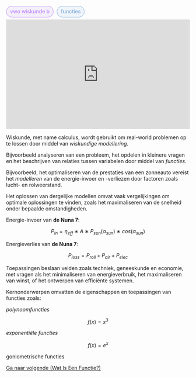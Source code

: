 <span style="font-weight: 500; background-color:rgba(155, 126, 222, 0.1); color: #c084fc; margin-right: 5px; padding: 5px 10px 7px; border: 1px solid #c084fc; border-radius: 1rem;">vwo wiskunde b</span> <span style="font-weight: 500; background-color:rgba(126, 171, 222, 0.1); color: #7eabde; padding: 5px 10px 7px; border: 1px solid #7eabde; border-radius: 1rem;">functies</span>    

<iframe width="100%" height="300" src="https://www.youtube.com/embed/M3R7hhQFM4Y?si=NmL7TnM63LntoWet" title="YouTube video player" frameborder="0" allow="accelerometer; autoplay; clipboard-write; encrypted-media; gyroscope; picture-in-picture; web-share" referrerpolicy="strict-origin-when-cross-origin" allowfullscreen></iframe>
 
Wiskunde, met name calculus, wordt gebruikt om real-world problemen op te lossen door middel van *wiskundige modellering*.

Bijvoorbeeld analyseren van een probleem, het opdelen in kleinere vragen en het beschrijven van relaties tussen variabelen door middel van *functies*.

Bijvoorbeeld, het optimaliseren van de prestaties van een zonneauto vereist het *modelleren* van de energie-invoer en -verliezen door factoren zoals lucht- en rolweerstand.

Het oplossen van dergelijke modellen omvat vaak vergelijkingen om optimale oplossingen te vinden, zoals het maximaliseren van de snelheid onder bepaalde omstandigheden.

Energie-invoer van **de Nuna 7**:

$$ P_{in}=\eta_{eff}∗A∗P_{sun}(\alpha_{sun})∗cos(\alpha_{sun}) $$

Energieverlies van **de Nuna 7**:

$$ P_{loss}=P_{roll}+P_{air}+P_{elec} $$

Toepassingen beslaan velden zoals techniek, geneeskunde en economie, met vragen als het minimaliseren van energieverbruik, het maximaliseren van winst, of het ontwerpen van efficiënte systemen.

Kernonderwerpen omvatten de eigenschappen en toepassingen van functies zoals:

*polynoomfuncties*

$$ f(x) = x^3 $$

*exponentiële functies*

$$ f(x) = e^x $$

goniometrische functies
 
<a href="/archive/what-is-a-function">Ga naar volgende (Wat Is Een Functie?)</a>